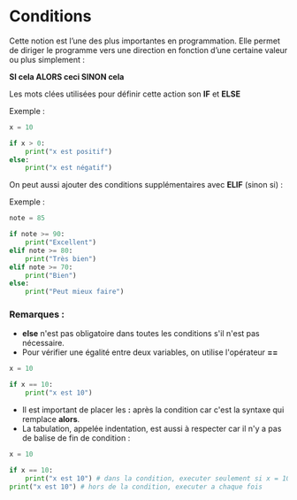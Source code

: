 # Conditions

Cette notion est l’une des plus importantes en programmation. Elle permet de diriger le programme vers une direction en fonction d’une certaine valeur ou plus simplement :

**SI cela ALORS ceci SINON cela**

Les mots clées utilisées pour définir cette action son **IF** et **ELSE**

Exemple :

```python
x = 10

if x > 0:
    print("x est positif")
else:
    print("x est négatif")
```

On peut aussi ajouter des conditions supplémentaires avec **ELIF** (sinon si) :

Exemple :

```python
note = 85

if note >= 90:
    print("Excellent")
elif note >= 80:
    print("Très bien")
elif note >= 70:
    print("Bien")
else:
    print("Peut mieux faire")

```

### Remarques :

- **else** n'est pas obligatoire dans toutes les conditions s'il n'est pas nécessaire.
- Pour vérifier une égalité entre deux variables, on utilise l'opérateur **==**

```python
x = 10

if x == 10:
    print("x est 10")
```

- Il est important de placer les **:** après la condition car c'est la syntaxe qui remplace **alors**.
- La tabulation, appelée indentation, est aussi à respecter car il n'y a pas de balise de fin de condition :

```python
x = 10

if x == 10:
    print("x est 10") # dans la condition, executer seulement si x = 10
print("x est 10") # hors de la condition, executer a chaque fois
```